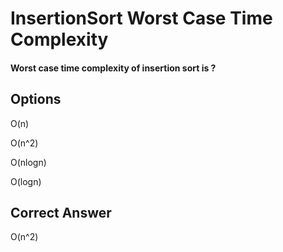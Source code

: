 
# InsertionSort Worst Case Time Complexity


#### Worst case time complexity of insertion sort is ?

## Options

O(n)

O(n^2)

O(nlogn)

O(logn)

## Correct Answer

O(n^2)
